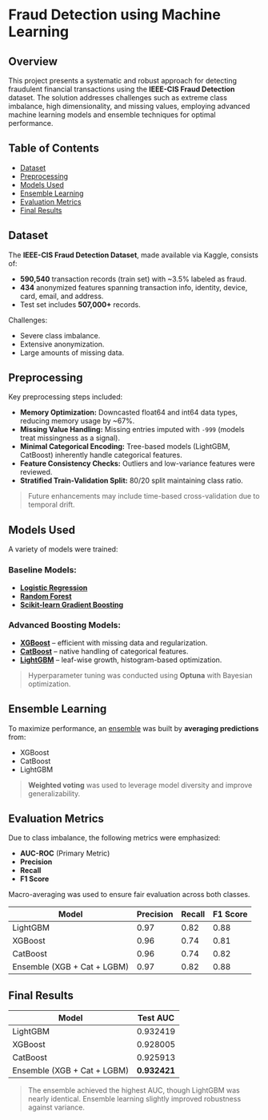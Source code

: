 # Fraud Detection using Machine Learning

## Overview

This project presents a systematic and robust approach for detecting fraudulent financial transactions using the **IEEE-CIS Fraud Detection** dataset. The solution addresses challenges such as extreme class imbalance, high dimensionality, and missing values, employing advanced machine learning models and ensemble techniques for optimal performance.

## Table of Contents

- [Dataset](#dataset)
- [Preprocessing](#preprocessing)
- [Models Used](#models-used)
- [Ensemble Learning](#ensemble-learning)
- [Evaluation Metrics](#evaluation-metrics)
- [Final Results](#final-results)


## Dataset

The **IEEE-CIS Fraud Detection Dataset**, made available via Kaggle, consists of:
- **590,540** transaction records (train set) with ~3.5% labeled as fraud.
- **434** anonymized features spanning transaction info, identity, device, card, email, and address.
- Test set includes **507,000+** records.

Challenges:
- Severe class imbalance.
- Extensive anonymization.
- Large amounts of missing data.

## Preprocessing

Key preprocessing steps included:
- **Memory Optimization:** Downcasted float64 and int64 data types, reducing memory usage by ~67%.
- **Missing Value Handling:** Missing entries imputed with `-999` (models treat missingness as a signal).
- **Minimal Categorical Encoding:** Tree-based models (LightGBM, CatBoost) inherently handle categorical features.
- **Feature Consistency Checks:** Outliers and low-variance features were reviewed.
- **Stratified Train-Validation Split:** 80/20 split maintaining class ratio.

> Future enhancements may include time-based cross-validation due to temporal drift.

## Models Used

A variety of models were trained:

### Baseline Models:
- [**Logistic Regression**](./logistic-regression.ipynb)
- [**Random Forest**](./random-forest%20and%20gradient-descent.ipynb)
- [**Scikit-learn Gradient Boosting**](./random-forest%20and%20gradient-descent.ipynb)

### Advanced Boosting Models:
- [**XGBoost**](./xgboost.ipynb) – efficient with missing data and regularization.
- [**CatBoost**](./catboost.ipynb) – native handling of categorical features.
- [**LightGBM**](./lgbm.ipynb) – leaf-wise growth, histogram-based optimization.

> Hyperparameter tuning was conducted using **Optuna** with Bayesian optimization.

## Ensemble Learning

To maximize performance, an [ensemble](./ensemble.ipynb) was built by **averaging predictions** from:
- XGBoost
- CatBoost
- LightGBM

> **Weighted voting** was used to leverage model diversity and improve generalizability.

## Evaluation Metrics

Due to class imbalance, the following metrics were emphasized:
- **AUC-ROC** (Primary Metric)
- **Precision**
- **Recall**
- **F1 Score**

Macro-averaging was used to ensure fair evaluation across both classes.

| Model                    | Precision | Recall | F1 Score |
|---------------------------|-----------|--------|----------|
| LightGBM                  | 0.97      | 0.82   | 0.88     |
| XGBoost                   | 0.96      | 0.74   | 0.81     |
| CatBoost                  | 0.96      | 0.74   | 0.82     |
| Ensemble (XGB + Cat + LGBM)| 0.97      | 0.82   | 0.88     |

## Final Results

| Model                    | Test AUC  |
|---------------------------|-----------|
| LightGBM                  | 0.932419  |
| XGBoost                   | 0.928005  |
| CatBoost                  | 0.925913  |
| Ensemble (XGB + Cat + LGBM)| **0.932421** |

> The ensemble achieved the highest AUC, though LightGBM was nearly identical. Ensemble learning slightly improved robustness against variance.
